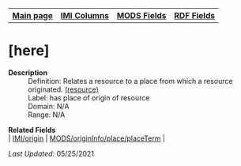 <!DOCTYPE html>
<html>

<body>
<table style="width:100%">
  <tr>
    <th><a href="index.md">Main page</a></th>
	<th><a href="IMI.md">IMI Columns</a></th>
    <th><a href="MODS.md">MODS Fields</a></th>
    <th><a href="RDF.md">RDF Fields</a></th>
  </tr>
</table>



<h1>[here]</h1>
<dl>
  <dt><b>Description</b></dt>
  <dd>Definition: Relates a resource to a place from which a resource originated. <a href="http://www.rdaregistry.info/Elements/u/">(resource)</a></dd>
  <dd>Label:  has place of origin of resource</dd>
  <dd>Domain:  N/A</dd>
  <dd>Range:  N/A</dd>
</dl>
<dl>
	<dt><b>Related Fields</b></dt>
		| <a href="origin.md">IMI/origin</a> | <a href="mods.originInfo_place_placeTerm.md">MODS/originInfo/place/placeTerm</a> |
</dl>
<p><i>Last Updated: </i>05/25/2021</p>
</body>
</html>